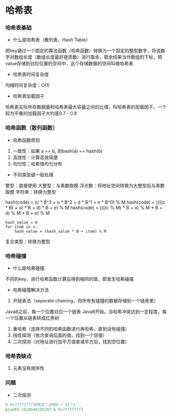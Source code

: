 # 哈希表


### 哈希表基础

* 什么是哈希表（散列表、Hash Table）

把key通过一个固定的算法函数（哈希函数）转换为一个固定的整型数字，将该数字对数组长度（数组长度最好是质数）进行取余，取余结果当作数组的下标，把value存储到对应位置的空间中，这个存储数据的空间叫做哈希表

* 哈希表时间复杂度

均摊时间复杂度：O(1)

* 哈希表加载因子

哈希表实际所存数据量和哈希表最大容量之间的比值，叫哈希表的加载因子，一个较为平衡的加载因子大约是0.7 - 0.8


### 哈希函数（散列函数）

* 哈希函数原则

1. 一致性：如果 a == b, 则bash(a) == hash(b)
2. 高效性：计算高效简便
3. 均匀性：哈希值均匀分布

* 不同类型键一般处理

整型：直接使用
大整型：与素数取模
浮点数：将地址空间转换为大整型后与素数取模
字符串：转换为整型

hash(code) = (c * B^3 + o * B^2 + d * B^1 + e * B^0) % M
hash(code) = ((((c * B) + o) * B + d) * B + e) % M
hash(code) = ((((c % M) * B + o) % M * B + d) % M * B + e) % M

```
hash_value = 0
for item in s:
    hash_value = (hash_value * B + item) % M
```

复合类型：转换为整型


### 哈希碰撞

* 什么是哈希碰撞

不同的key，进行哈希函数计算后得到相同的值，即发生哈希碰撞

* 哈希碰撞解决方法

1. 开链表法（seperate chaining，将所有有碰撞的数据存储到一个链表里）

Java8之前，每一个位置对应一个链表
Java8开始，当哈希冲突达到一定程度，每一个位置从链表转成红黑树

2. 重哈希（选择不同的哈希函数进行再哈希，直到没有碰撞）
3. 线性探测（依次查询后面的值，找到一个空值）
4. 二次探测（对地址进行加平方或者减平方后，找到空位置）


### 哈希表缺点

1. 元素没有顺序性


### 问题

* 二次探测

```python
# 0x7fffffff转换成二进制0 + 31个1
print(-1828048108302 & 0x7fffffff)
```
